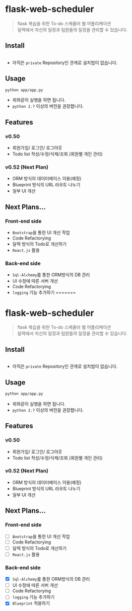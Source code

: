 # flask-web-scheduler
> flask 복습을 위한 To-do 스케줄러 웹 어플리케이션<br>
> 달력에서 자신의 일정과 팀원들의 일정을 관리할 수 있습니다.

## Install

```bash

```

- 아직은 ```private``` Repository인 관계로 설치법이 없습니다.

## Usage
```bash
python app/app.py
```

- 위와같이 실행을 하면 됩니다.
- ```python 2.7``` 이상의 버전을 권장합니다.

## Features
### v0.50
- 회원가입/ 로그인/ 로그아웃
- Todo list 작성/수정/삭제/조회 (회원별 개인 관리)

### v0.52 (Next Plan)
- ORM 방식의 데이터베이스 이용(예정)
- Blueprint 방식의 URL 라우트 나누기
- 일부 UI 개선


## Next Plans...
### Front-end side
- ```Bootstrap```을 통한 UI 개선 작업
- Code Refactorying
- 달력 방식의 Todo로 개선하기
- ```React.js``` 활용

### Back-end side
- ```Sql-Alchemy```를 통한 ORM방식의 DB 관리
- UI 수정에 따른 서버 개선
- Code Refactorying
- ```logging``` 기능 추가하기
=======
# flask-web-scheduler
> flask 복습을 위한 To-do 스케줄러 웹 어플리케이션<br>
> 달력에서 자신의 일정과 팀원들의 일정을 관리할 수 있습니다.

## Install

```bash

```

- 아직은 ```private``` Repository인 관계로 설치법이 없습니다.

## Usage
```bash
python app/app.py
```

- 위와같이 실행을 하면 됩니다.
- ```python 2.7``` 이상의 버전을 권장합니다.

## Features
### v0.50
- 회원가입/ 로그인/ 로그아웃
- Todo list 작성/수정/삭제/조회 (회원별 개인 관리)

### v0.52 (Next Plan)
- ORM 방식의 데이터베이스 이용(예정)
- Blueprint 방식의 URL 라우트 나누기
- 일부 UI 개선


## Next Plans...
### Front-end side
- [ ] ```Bootstrap```을 통한 UI 개선 작업
- [ ] Code Refactorying
- [ ] 달력 방식의 Todo로 개선하기
- [ ] ```React.js``` 활용

### Back-end side
- [x] ```Sql-Alchemy```를 통한 ORM방식의 DB 관리
- [ ] UI 수정에 따른 서버 개선
- [ ] Code Refactorying
- [ ] ```logging``` 기능 추가하기
- [x] ```Blueprint``` 적용하기
